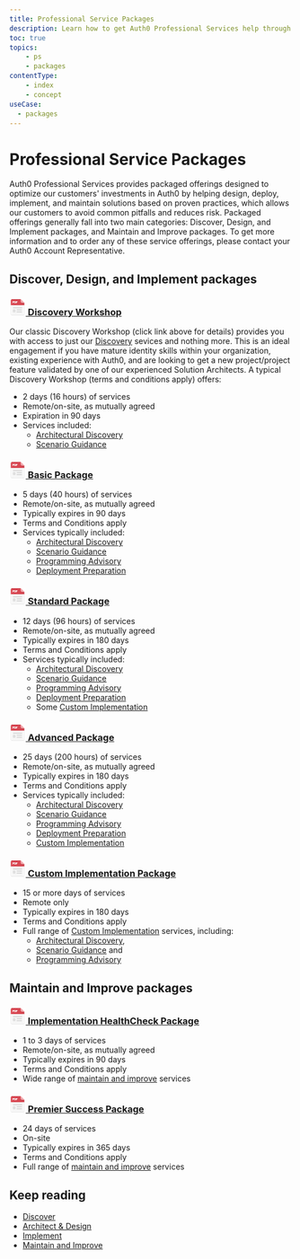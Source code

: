 ```yaml
---
title: Professional Service Packages
description: Learn how to get Auth0 Professional Services help through one of our many packaged offerings
toc: true
topics:
    - ps
    - packages
contentType: 
    - index
    - concept
useCase:
  - packages
---
```

# Professional Service Packages

Auth0 Professional Services provides packaged offerings designed to optimize our customers' investments in Auth0 by helping design, deploy, implement, and maintain solutions based on proven practices, which allows our customers to avoid common pitfalls and reduces risk. Packaged offerings generally fall into two main categories: Discover, Design, and Implement packages, and Maintain and Improve packages. To get more information and to order any of these service offerings, please contact your Auth0 Account Representative.

## Discover, Design, and Implement packages

<h3 class="anchor-heading">
	<span class="anchor"><i class="icon icon-budicon-345"></i></span>
	<a data-trackOutbound href="/media/articles/services/Auth0-Services-Discovery-Workshop.pdf">
		<img src="/media/articles/services/file_type_icons-04.png" alt="">&nbsp;Discovery Workshop</a>
</h3>

Our classic Discovery Workshop (click link above for details) provides you with access to just our [Discovery](services/discover) sevices and nothing more. This is an ideal engagement if you have mature identity skills within your organization, existing experience with Auth0, and are looking to get a new project/project feature validated by one of our experienced Solution Architects. A typical Discovery Workshop (terms and conditions apply) offers: 

* 2 days (16 hours) of services
* Remote/on-site, as mutually agreed
* Expiration in 90 days
* Services included:
  * [Architectural Discovery](/services/architect-and-design#architectural-discovery)
  * [Scenario Guidance](/services/architect-and-design#scenario-guidance)

<h3 class="anchor-heading">
	<span class="anchor"><i class="icon icon-budicon-345"></i></span>
	<a data-trackOutbound href="/media/articles/services/Auth0-Services-Basic.pdf">
		<img src="/media/articles/services/file_type_icons-04.png" alt="">&nbsp;Basic Package</a>
</h3>

* 5 days (40 hours) of services
* Remote/on-site, as mutually agreed
* Typically expires in 90 days
* Terms and Conditions apply
* Services typically included:
  * [Architectural Discovery](/services/architect-and-design#architectural-discovery)
  * [Scenario Guidance](/services/architect-and-design#scenario-guidance)
  * [Programming Advisory](/services/implement#programming-advisory)
  * [Deployment Preparation](/services/implement#deployment-preparation)

<h3 class="anchor-heading">
	<span class="anchor"><i class="icon icon-budicon-345"></i></span>
	<a data-trackOutbound href="/media/articles/services/Auth0-Services-Standard.pdf">
		<img src="/media/articles/services/file_type_icons-04.png" alt="">&nbsp;Standard Package</a>
</h3>

* 12 days (96 hours) of services
* Remote/on-site, as mutually agreed
* Typically expires in 180 days
* Terms and Conditions apply
* Services typically included:
  * [Architectural Discovery](/services/architect-and-design#architectural-discovery)
  * [Scenario Guidance](/services/architect-and-design#scenario-guidance)
  * [Programming Advisory](/services/implement#programming-advisory)
  * [Deployment Preparation](/services/implement#deployment-preparation)
  * Some [Custom Implementation](/services/implement#custom-implementation)

<h3 class="anchor-heading">
	<span class="anchor"><i class="icon icon-budicon-345"></i></span>
	<a data-trackOutbound href="/media/articles/services/Auth0-Services-Advanced.pdf">
		<img src="/media/articles/services/file_type_icons-04.png" alt="">&nbsp;Advanced Package</a>
</h3>

* 25 days (200 hours) of services
* Remote/on-site, as mutually agreed
* Typically expires in 180 days
* Terms and Conditions apply
* Services typically included:
  * [Architectural Discovery](/services/architect-and-design#architectural-discovery)
  * [Scenario Guidance](/services/architect-and-design#scenario-guidance)
  * [Programming Advisory](/services/implement#programming-advisory)
  * [Deployment Preparation](/services/implement#deployment-preparation)
  * [Custom Implementation](/services/implement#custom-implementation)

<h3 class="anchor-heading">
	<span class="anchor"><i class="icon icon-budicon-345"></i></span>
	<a data-trackOutbound href="/media/articles/services/Auth0-Services-Custom-Implementation.pdf">
		<img src="/media/articles/services/file_type_icons-04.png" alt="">&nbsp;Custom Implementation Package</a>
</h3>

* 15 or more days of services
* Remote only
* Typically expires in 180 days
* Terms and Conditions apply
* Full range of [Custom Implementation](/services/implement#custom-implementation) services, including:
  * [Architectural Discovery](/services/architect-and-design#architectural-discovery), 
  * [Scenario Guidance](/services/architect-and-design#scenario-guidance) and 
  * [Programming Advisory](/services/implement#programming-advisory)
  
## Maintain and Improve packages

<h3 class="anchor-heading">
	<span class="anchor"><i class="icon icon-budicon-345"></i></span>
	<a data-trackOutbound href="/media/articles/services/Auth0-Services-HealthCheck.pdf">
		<img src="/media/articles/services/file_type_icons-04.png" alt="">&nbsp;Implementation HealthCheck Package</a>
</h3>

* 1 to 3 days of services
* Remote/on-site, as mutually agreed
* Typically expires in 90 days
* Terms and Conditions apply
* Wide range of [maintain and improve](/services/maintain-and-improve) services
 

<h3 class="anchor-heading">
	<span class="anchor"><i class="icon icon-budicon-345"></i></span>
	<a data-trackOutbound href="/media/articles/services/Auth0-Services-Premier-Success.pdf">
		<img src="/media/articles/services/file_type_icons-04.png" alt="">&nbsp;Premier Success Package</a>
</h3>

* 24 days of services
* On-site
* Typically expires in 365 days
* Terms and Conditions apply
* Full range of [maintain and improve](/services/maintain-and-improve) services


## Keep reading

* [Discover](/services/discover)
* [Architect & Design](/services/architect-and-design)
* [Implement](/services/implement)
* [Maintain and Improve](/services/maintain-and-improve)
